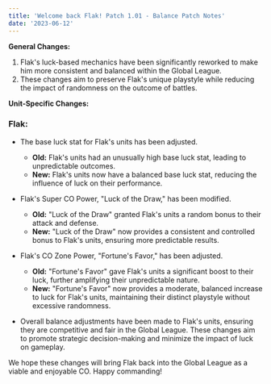 ```yaml
---
title: 'Welcome back Flak! Patch 1.01 - Balance Patch Notes'
date: '2023-06-12'
---
```



**General Changes:**
1. Flak's luck-based mechanics have been significantly reworked to make him more consistent and balanced within the Global League.
2. These changes aim to preserve Flak's unique playstyle while reducing the impact of randomness on the outcome of battles.

**Unit-Specific Changes:**

### Flak:
- The base luck stat for Flak's units has been adjusted.
    - **Old:** Flak's units had an unusually high base luck stat, leading to unpredictable outcomes.
    - **New:** Flak's units now have a balanced base luck stat, reducing the influence of luck on their performance.

- Flak's Super CO Power, "Luck of the Draw," has been modified.
    - **Old:** "Luck of the Draw" granted Flak's units a random bonus to their attack and defense.
    - **New:** "Luck of the Draw" now provides a consistent and controlled bonus to Flak's units, ensuring more predictable results.

- Flak's CO Zone Power, "Fortune's Favor," has been adjusted.
    - **Old:** "Fortune's Favor" gave Flak's units a significant boost to their luck, further amplifying their unpredictable nature.
    - **New:** "Fortune's Favor" now provides a moderate, balanced increase to luck for Flak's units, maintaining their distinct playstyle without excessive randomness.

- Overall balance adjustments have been made to Flak's units, ensuring they are competitive and fair in the Global League. These changes aim to promote strategic decision-making and minimize the impact of luck on gameplay.

We hope these changes will bring Flak back into the Global League as a viable and enjoyable CO. Happy commanding!